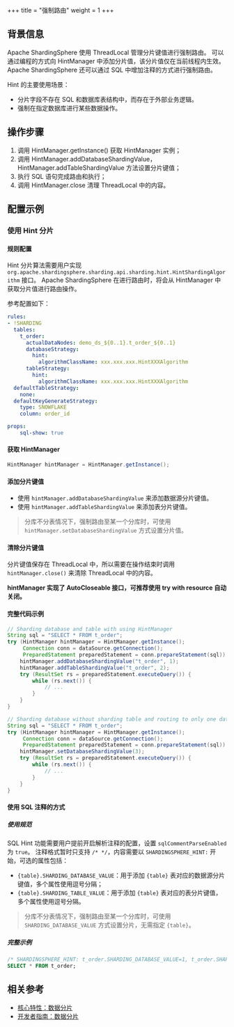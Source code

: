 +++
title = "强制路由"
weight = 1
+++

## 背景信息

Apache ShardingSphere 使用 ThreadLocal 管理分片键值进行强制路由。 可以通过编程的方式向 HintManager 中添加分片值，该分片值仅在当前线程内生效。
Apache ShardingSphere 还可以通过 SQL 中增加注释的方式进行强制路由。

Hint 的主要使用场景：
- 分片字段不存在 SQL 和数据库表结构中，而存在于外部业务逻辑。
- 强制在指定数据库进行某些数据操作。

## 操作步骤

1. 调用 HintManager.getInstance() 获取 HintManager 实例；
2. 调用 HintManager.addDatabaseShardingValue，HintManager.addTableShardingValue 方法设置分片键值；
3. 执行 SQL 语句完成路由和执行；
4. 调用 HintManager.close 清理 ThreadLocal 中的内容。

## 配置示例

### 使用 Hint 分片

#### 规则配置

Hint 分片算法需要用户实现 `org.apache.shardingsphere.sharding.api.sharding.hint.HintShardingAlgorithm` 接口。
Apache ShardingSphere 在进行路由时，将会从 HintManager 中获取分片值进行路由操作。

参考配置如下：

```yaml
rules:
- !SHARDING
  tables:
    t_order:
      actualDataNodes: demo_ds_${0..1}.t_order_${0..1}
      databaseStrategy:
        hint:
          algorithmClassName: xxx.xxx.xxx.HintXXXAlgorithm
      tableStrategy:
        hint:
          algorithmClassName: xxx.xxx.xxx.HintXXXAlgorithm
  defaultTableStrategy:
    none:
  defaultKeyGenerateStrategy:
    type: SNOWFLAKE
    column: order_id

props:
    sql-show: true
```

#### 获取 HintManager

```java
HintManager hintManager = HintManager.getInstance();
```

#### 添加分片键值

- 使用 `hintManager.addDatabaseShardingValue` 来添加数据源分片键值。
- 使用 `hintManager.addTableShardingValue` 来添加表分片键值。

> 分库不分表情况下，强制路由至某一个分库时，可使用 `hintManager.setDatabaseShardingValue` 方式设置分片值。

#### 清除分片键值

分片键值保存在 ThreadLocal 中，所以需要在操作结束时调用 `hintManager.close()` 来清除 ThreadLocal 中的内容。

__hintManager 实现了 AutoCloseable 接口，可推荐使用 try with resource 自动关闭。__

#### 完整代码示例

```java
// Sharding database and table with using HintManager
String sql = "SELECT * FROM t_order";
try (HintManager hintManager = HintManager.getInstance();
     Connection conn = dataSource.getConnection();
     PreparedStatement preparedStatement = conn.prepareStatement(sql)) {
    hintManager.addDatabaseShardingValue("t_order", 1);
    hintManager.addTableShardingValue("t_order", 2);
    try (ResultSet rs = preparedStatement.executeQuery()) {
        while (rs.next()) {
            // ...
        }
    }
}

// Sharding database without sharding table and routing to only one database with using HintManager
String sql = "SELECT * FROM t_order";
try (HintManager hintManager = HintManager.getInstance();
     Connection conn = dataSource.getConnection();
     PreparedStatement preparedStatement = conn.prepareStatement(sql)) {
    hintManager.setDatabaseShardingValue(3);
    try (ResultSet rs = preparedStatement.executeQuery()) {
        while (rs.next()) {
            // ...
        }
    }
}
```

#### 使用 SQL 注释的方式

##### 使用规范

SQL Hint 功能需要用户提前开启解析注释的配置，设置 `sqlCommentParseEnabled` 为 `true`。 注释格式暂时只支持 `/* */`，内容需要以 `SHARDINGSPHERE_HINT:` 开始，可选的属性包括：

- `{table}.SHARDING_DATABASE_VALUE`：用于添加 `{table}` 表对应的数据源分片键值，多个属性使用逗号分隔；
- `{table}.SHARDING_TABLE_VALUE`：用于添加 `{table}` 表对应的表分片键值，多个属性使用逗号分隔。

> 分库不分表情况下，强制路由至某一个分库时，可使用 `SHARDING_DATABASE_VALUE` 方式设置分片，无需指定 `{table}`。

##### 完整示例

```sql
/* SHARDINGSPHERE_HINT: t_order.SHARDING_DATABASE_VALUE=1, t_order.SHARDING_TABLE_VALUE=1 */
SELECT * FROM t_order;
```

## 相关参考

- [核心特性：数据分片](/cn/features/sharding/)
- [开发者指南：数据分片](/cn/dev-manual/sharding/)
